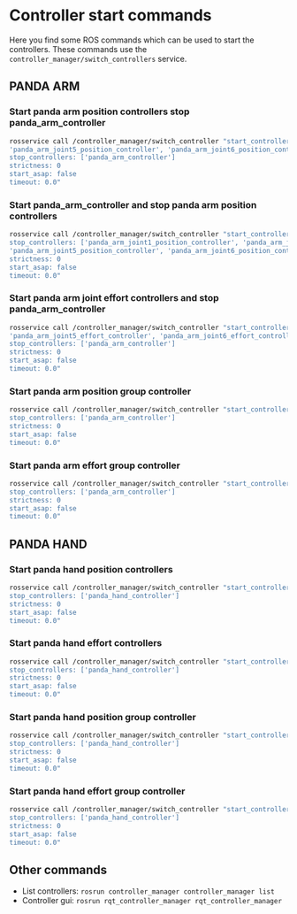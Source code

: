 # Controller start commands

Here you find some ROS commands which can be used to start the controllers. These commands use the `controller_manager/switch_controllers` service.

## PANDA ARM

### Start panda arm position controllers stop panda_arm_controller

```bash
rosservice call /controller_manager/switch_controller "start_controllers: ['panda_arm_joint1_position_controller', 'panda_arm_joint2_position_controller', 'panda_arm_joint3_position_controller', 'panda_arm_joint4_position_controller',
'panda_arm_joint5_position_controller', 'panda_arm_joint6_position_controller', 'panda_arm_joint7_position_controller']
stop_controllers: ['panda_arm_controller']
strictness: 0
start_asap: false
timeout: 0.0"
```

### Start panda_arm_controller and stop panda arm position controllers

```bash
rosservice call /controller_manager/switch_controller "start_controllers: ['panda_arm_controller'] 
stop_controllers: ['panda_arm_joint1_position_controller', 'panda_arm_joint2_position_controller', 'panda_arm_joint3_position_controller', 'panda_arm_joint4_position_controller',
'panda_arm_joint5_position_controller', 'panda_arm_joint6_position_controller', 'panda_arm_joint7_position_controller']
strictness: 0
start_asap: false
timeout: 0.0"
```

### Start panda arm joint effort controllers and stop panda_arm_controller

```bash
rosservice call /controller_manager/switch_controller "start_controllers: ['panda_arm_joint1_effort_controller', 'panda_arm_joint2_effort_controller', 'panda_arm_joint3_effort_controller', 'panda_arm_joint4_effort_controller',
'panda_arm_joint5_effort_controller', 'panda_arm_joint6_effort_controller', 'panda_arm_joint7_effort_controller']
stop_controllers: ['panda_arm_controller']
strictness: 0
start_asap: false
timeout: 0.0"
```

### Start panda arm position group controller

```bash
rosservice call /controller_manager/switch_controller "start_controllers: ['panda_arm_joint_group_position_controller']
stop_controllers: ['panda_arm_controller']
strictness: 0
start_asap: false
timeout: 0.0"
```

### Start panda arm effort group controller

```bash
rosservice call /controller_manager/switch_controller "start_controllers: ['panda_arm_joint_group_effort_controller']
stop_controllers: ['panda_arm_controller']
strictness: 0
start_asap: false
timeout: 0.0"
```

## PANDA HAND

### Start panda hand position controllers

```bash
rosservice call /controller_manager/switch_controller "start_controllers: ['panda_hand_finger1_position_controller', 'panda_hand_finger2_position_controller']
stop_controllers: ['panda_hand_controller']
strictness: 0
start_asap: false
timeout: 0.0"
```

### Start panda hand effort controllers

```bash
rosservice call /controller_manager/switch_controller "start_controllers: ['panda_hand_finger1_effort_controller', 'panda_hand_finger2_effort_controller']
stop_controllers: ['panda_hand_controller']
strictness: 0
start_asap: false
timeout: 0.0"
```

### Start panda hand position group controller

```bash
rosservice call /controller_manager/switch_controller "start_controllers: ['panda_hand_joint_group_position_controller']
stop_controllers: ['panda_hand_controller']
strictness: 0
start_asap: false
timeout: 0.0"
```

### Start panda hand effort group controller

```bash
rosservice call /controller_manager/switch_controller "start_controllers: ['panda_hand_joint_group_effort_controller']
stop_controllers: ['panda_hand_controller']
strictness: 0
start_asap: false
timeout: 0.0"
```

## Other commands

- List controllers: `rosrun controller_manager controller_manager list`
- Controller gui: `rosrun rqt_controller_manager rqt_controller_manager`